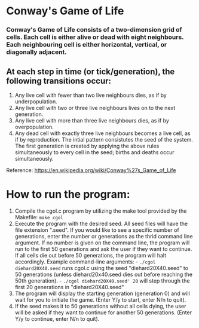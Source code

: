 # Conway's Game of Life
### Conway's Game of Life consists of a two-dimension grid of cells. Each cell is either alive or dead with eight neighbours. Each neighbouring cell is either horizontal, vertical, or diagonally adjacent.

## At each step in time (or tick/generation), the following transitions occur:
  1. Any live cell with fewer than two live neighbours dies, as if by underpopulation.
  2. Any live cell with two or three live neighbours lives on to the next generation.
  3. Any live cell with more than three live neighbours dies, as if by overpopulation.
  4. Any dead cell with exactly three live neighbours becomes a live cell, as if by reproduction.
The intial pattern consistutes the seed of the system. The first generation is created by applying the above rules simultaneously to every cell in the seed; births and deaths occur simultaneously.

Reference: https://en.wikipedia.org/wiki/Conway%27s_Game_of_Life

# How to run the program:
  1. Compile the cgol.c program by utilizing the make tool provided by the Makefile: `make cgol`
  2. Execute the program with the desired seed. All seed files will have the file extension ".seed". If you would like to see a specific number of generations, enter the number or generations as the thrid command line argument. If no number is given on the command line, the program will run to the first 50 generations and ask the user if they want to continue. If all cells die out before 50 generations, the program will halt accordingly.
  Example command-line arguments:
    - `./cgol diehard20X40.seed` runs cgol.c using the seed "diehard20X40.seed" to 50 generations (unless diehard20x40.seed dies out before reaching the 50th generation).
    - `./cgol diehard20X40.seed' 20` will step through the first 20 generations in "diehard20X40.seed"
  4. The program will display the starting generation (generation 0) and will wait for you to initiate the game. (Enter Y/y to start, enter N/n to quit).
  5. If the seed makes it to 50 generations without all cells dying, the user will be asked if they want to continue for another 50 generations. (Enter Y/y to continue, enter N/n to quit).
